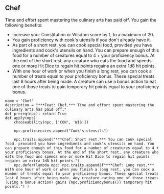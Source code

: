 ## Chef
Time and effort spent mastering the culinary arts has paid off. You gain the following benefits:

* Increase your Constitution or Wisdom score by 1, to a maximum of 20.
* You gain proficiency with cook's utensils if you don't already have it.
* As part of a short rest, you can cook special food, provided you have ingredients and cook's utensils on hand. You can prepare enough of this food for a number of creatures equal to 4 + your proficiency bonus. At the end of the short rest, any creature who eats the food and spends one or more Hit Dice to regain hit points regains an extra 1d8 hit points.
* With one hour of work or when you finish a long rest, you can cook a number of treats equal to your proficiency bonus. These special treats last 8 hours after being made. A creature can use a bonus action to eat one of those treats to gain temporary hit points equal to your proficiency bonus.

```
name = 'Chef'
description = "***Feat: Chef.*** Time and effort spent mastering the culinary arts has paid off."
def prereq(npc): return True
def apply(npc):
    chooseability(npc, ['CON', 'WIS'])

    npc.proficiencies.append("Cook's utensils")

    npc.traits.append("***Chef: Short rest.*** You can cook special food, provided you have ingredients and cook's utensils on hand. You can prepare enough of this food for a number of creatures equal to 4 + your proficiency bonus. At the end of the short rest, any creature who eats the food and spends one or more Hit Dice to regain hit points regains an extra 1d8 hit points.")
    npc.defer(lambda npc: npc.traits.append(f"***Chef: Long rest.*** With one hour of work or when you finish a long rest, you can cook a number of treats equal to your proficiency bonus. These special treats last 8 hours after being made. Any creature eating one of those treats (using a bonus action) gains {npc.proficiencybonus()} temporary hit points.") )
```

